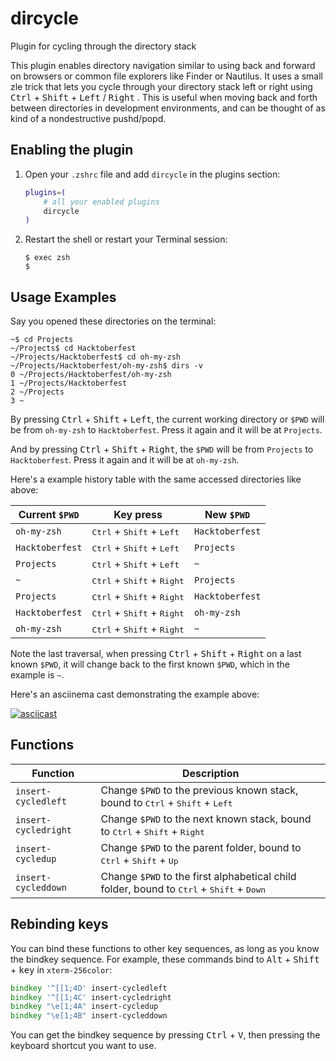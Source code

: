 # dircycle

Plugin for cycling through the directory stack

This plugin enables directory navigation similar to using back and forward on
browsers or common file explorers like Finder or Nautilus. It uses a small zle
trick that lets you cycle through your directory stack left or right using
<kbd>Ctrl</kbd> + <kbd>Shift</kbd> + <kbd>Left</kbd> / <kbd>Right</kbd> . This
is useful when moving back and forth between directories in development
environments, and can be thought of as kind of a nondestructive pushd/popd.

## Enabling the plugin

1. Open your `.zshrc` file and add `dircycle` in the plugins section:

    ```zsh
    plugins=(
    	# all your enabled plugins
    	dircycle
    )
    ```

2. Restart the shell or restart your Terminal session:

    ```console
    $ exec zsh
    $
    ```

## Usage Examples

Say you opened these directories on the terminal:

```console
~$ cd Projects
~/Projects$ cd Hacktoberfest
~/Projects/Hacktoberfest$ cd oh-my-zsh
~/Projects/Hacktoberfest/oh-my-zsh$ dirs -v
0 ~/Projects/Hacktoberfest/oh-my-zsh
1 ~/Projects/Hacktoberfest
2 ~/Projects
3 ~
```

By pressing <kbd>Ctrl</kbd> + <kbd>Shift</kbd> + <kbd>Left</kbd>, the current
working directory or `$PWD` will be from `oh-my-zsh` to `Hacktoberfest`. Press
it again and it will be at `Projects`.

And by pressing <kbd>Ctrl</kbd> + <kbd>Shift</kbd> + <kbd>Right</kbd>, the
`$PWD` will be from `Projects` to `Hacktoberfest`. Press it again and it will be
at `oh-my-zsh`.

Here's a example history table with the same accessed directories like above:

| Current `$PWD`  | Key press                                             | New `$PWD`      |
| --------------- | ----------------------------------------------------- | --------------- |
| `oh-my-zsh`     | <kbd>Ctrl</kbd> + <kbd>Shift</kbd> + <kbd>Left</kbd>  | `Hacktoberfest` |
| `Hacktoberfest` | <kbd>Ctrl</kbd> + <kbd>Shift</kbd> + <kbd>Left</kbd>  | `Projects`      |
| `Projects`      | <kbd>Ctrl</kbd> + <kbd>Shift</kbd> + <kbd>Left</kbd>  | `~`             |
| `~`             | <kbd>Ctrl</kbd> + <kbd>Shift</kbd> + <kbd>Right</kbd> | `Projects`      |
| `Projects`      | <kbd>Ctrl</kbd> + <kbd>Shift</kbd> + <kbd>Right</kbd> | `Hacktoberfest` |
| `Hacktoberfest` | <kbd>Ctrl</kbd> + <kbd>Shift</kbd> + <kbd>Right</kbd> | `oh-my-zsh`     |
| `oh-my-zsh`     | <kbd>Ctrl</kbd> + <kbd>Shift</kbd> + <kbd>Right</kbd> | `~`             |

Note the last traversal, when pressing <kbd>Ctrl</kbd> + <kbd>Shift</kbd> +
<kbd>Right</kbd> on a last known `$PWD`, it will change back to the first known
`$PWD`, which in the example is `~`.

Here's an asciinema cast demonstrating the example above:

[![asciicast](https://asciinema.org/a/204406.png)](https://asciinema.org/a/204406)

## Functions

| Function             | Description                                                                                                         |
| -------------------- | ------------------------------------------------------------------------------------------------------------------- |
| `insert-cycledleft`  | Change `$PWD` to the previous known stack, bound to <kbd>Ctrl</kbd> + <kbd>Shift</kbd> + <kbd>Left</kbd>            |
| `insert-cycledright` | Change `$PWD` to the next known stack, bound to <kbd>Ctrl</kbd> + <kbd>Shift</kbd> + <kbd>Right</kbd>               |
| `insert-cycledup`    | Change `$PWD` to the parent folder, bound to <kbd>Ctrl</kbd> + <kbd>Shift</kbd> + <kbd>Up</kbd>                     |
| `insert-cycleddown`  | Change `$PWD` to the first alphabetical child folder, bound to <kbd>Ctrl</kbd> + <kbd>Shift</kbd> + <kbd>Down</kbd> |

## Rebinding keys

You can bind these functions to other key sequences, as long as you know the
bindkey sequence. For example, these commands bind to <kbd>Alt</kbd> +
<kbd>Shift</kbd> + <kbd>key</kbd> in `xterm-256color`:

```zsh
bindkey '^[[1;4D' insert-cycledleft
bindkey '^[[1;4C' insert-cycledright
bindkey "\e[1;4A" insert-cycledup
bindkey "\e[1;4B" insert-cycleddown
```

You can get the bindkey sequence by pressing <kbd>Ctrl</kbd> + <kbd>V</kbd>,
then pressing the keyboard shortcut you want to use.
